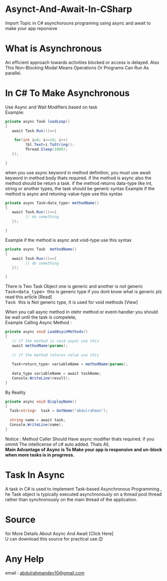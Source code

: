 # Asynct-And-Await-In-CSharp
Import Topic in C# asynchorouns programing using  async and await to make your app reponsive

# What is Asynchronous
An efficient approach towards activities blocked or access is delayed. Also This Non-Blocking Modal Means Operations Or Programs Can Run As parallel.

# In C# To Make Asynchronous 
Use  Async and Wait Modifiers based on task<br>
Example:
```C#
private async Task loadLoop()
{
   await Task.Run(()=>{
   
    for(int i=0; i<=10; i++)
         lbl.Text=i.ToString();
         Thread.Sleep(1000);
   });

}

```
when you use async keyword in method definition, you must use await keyword in method body thats required. if the method is async also the method should be return a task. if the method returns data-type like int, string or another types, the task should be generic syntax 
Example if the method is async and retuning-value-type  use this syntax
```C#
private async Task<data_type> methodName()
{
   await Task.Run(()=>{
         // do something
   });

}

```
Example if the method is async and void-type  use this syntax
```C#
private async Task  methodName()
{
   await Task.Run(()=>{
         // do something
   });

}

```
There is Two Task Object one is generic and another is not generic<br>
<kbd>Task<data_type> </kbd> this is generic type if you dont know what is generic plz read this article [Read]<br>
<kbd>Task </kbd> this is Not generic type, It is used for void methods  [View]<br>

When you call async method in otehr method or event-handler you should be wait until the task is compelete,<br>
Example Calling Async Method :

```C#
private async void LoadAsycnMethods()
{
   // if the method is void async use this 
   await methodName(params);
   
   // if the method returns value use this
   
   Task<return_type> variableName = methodName(params);
   
   data_type variableName = await taskName;
   Console.WriteLine(result);
}
```

By Reality 

```C#
private async void DisplayName()
{
  Task<string>  task = GetName("abdulrahman");
  
  string name = await task;
  Console.WriteLine(name);
}
```

Notice : Method Caller Should Have async modifier thats required. if you ommit  The intellicense of c# auto added. 
Thats All, <br>
<b>Main Advantage of Async is To Make your app is responsive and un-block when more tasks is in progrress.</b>

# Task In Async
A task in C# is used to implement Task-based Asynchronous Programming , <br>
he Task object is typically executed asynchronously on a thread pool thread rather than synchronously on the main thread of the application.

# Source
for More Details About Async And Await [Click Here] <br>
U can download this source for practical use.😊

# Any Help
email : abdulrahmandev10@gmail.com
